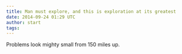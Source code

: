 ```yaml
---
title: Man must explore, and this is exploration at its greatest
date: 2014-09-24 01:29 UTC
author: start
tags:
---
```


Problems look mighty small from 150 miles up.
